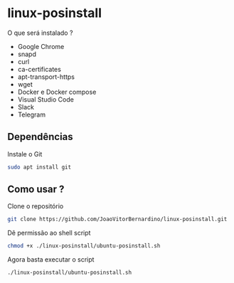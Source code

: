 # linux-posinstall

O que será instalado ?
- Google Chrome
- snapd
- curl
- ca-certificates
- apt-transport-https
- wget
- Docker e Docker compose
- Visual Studio Code
- Slack
- Telegram

## Dependências

Instale o Git

```bash
sudo apt install git
```
## Como usar ? 

Clone o repositório

```bash
git clone https://github.com/JoaoVitorBernardino/linux-posinstall.git
```

Dê permissão ao shell script
```bash
chmod +x ./linux-posinstall/ubuntu-posinstall.sh
```

Agora basta executar o script
```bash
./linux-posinstall/ubuntu-posinstall.sh
```
